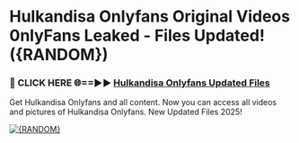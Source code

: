 # Hulkandisa Onlyfans Original Videos 0nlyFans Leaked - Files Updated! ({RANDOM})

<h3>🔴 CLICK HERE 🌐==►► <a href="https://betterlinks.top/A2PfLJ" rel="nofollow">Hulkandisa Onlyfans Updated Files</a></h3>

Get Hulkandisa Onlyfans and all content. Now you can access all videos and pictures of Hulkandisa Onlyfans. New Updated Files 2025!

[![{RANDOM}](https://i.imgur.com/ppqm5kG.gif)](https://betterlinks.top/A2PfLJ)